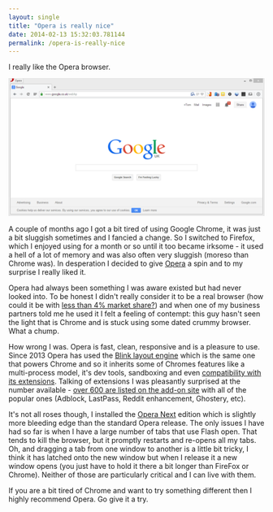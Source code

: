 ```yaml
---
layout: single
title: "Opera is really nice"
date: 2014-02-13 15:32:03.781144
permalink: /opera-is-really-nice
---
```


I really like the Opera browser.

![](/uploads/Opera-Google_YFK7GTDP.png)

A couple of months ago I got a bit tired of using Google Chrome, it was just a bit sluggish sometimes and I fancied a change. So I switched to Firefox, which I enjoyed using for a month or so until it too became irksome - it used a hell of a lot of memory and was also often very sluggish (moreso than Chrome was). In desperation I decided to give [Opera](http://www.opera.com) a spin and to my surprise I really liked it.

Opera had always been something I was aware existed but had never looked into. To be honest I didn't really consider it to be a real browser (how could it be with [less than 4% market share?](http://en.wikipedia.org/wiki/Usage_share_of_web_browsers#Desktop_and_mobile_browser_usage)) and when one of my business partners told me he used it I felt a feeling of contempt: this guy hasn't seen the light that is Chrome and is stuck using some dated crummy browser. What a chump.

How wrong I was. Opera is fast, clean, responsive and is a pleasure to use. Since 2013 Opera has used the [Blink layout engine](http://en.wikipedia.org/wiki/Blink_(layout_engine)) which is the same one that powers Chrome and so it inherits some of Chromes features like a multi-process model, it's dev tools, sandboxing and even [compatibility with its extensions](http://addons.opera.com/en-gb/extensions/details/download-chrome-extension-9/?display=en). Talking of extensions I was pleasantly surprised at the number available - [over 600 are listed on the add-on site](http://addons.opera.com/en-gb/extensions/?page=1&language=en&order=rated) with all of the popular ones (Adblock, LastPass, Reddit enhancement, Ghostery, etc).

It's not all roses though, I installed the [Opera Next](http://www.opera.com/computer/next) edition which is slightly more bleeding edge than the standard Opera release. The only issues I have had so far is when I have a large number of tabs that use Flash open. That tends to kill the browser, but it promptly restarts and re-opens all my tabs. Oh, and dragging a tab from one window to another is a little bit tricky, I think it has latched onto the new window but when I release it a new window opens (you just have to hold it there a bit longer than FireFox or Chrome). Neither of those are particularly critical and I can live with them.

If you are a bit tired of Chrome and want to try something different then I highly recommend Opera. Go give it a try.
    